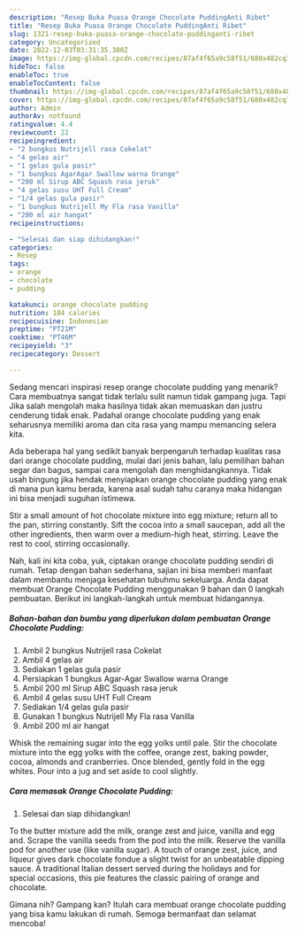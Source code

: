 ```yaml
---
description: "Resep Buka Puasa Orange Chocolate PuddingAnti Ribet"
title: "Resep Buka Puasa Orange Chocolate PuddingAnti Ribet"
slug: 1321-resep-buka-puasa-orange-chocolate-puddinganti-ribet
category: Uncategorized
date: 2022-12-03T03:31:35.380Z
image: https://img-global.cpcdn.com/recipes/87af4f65a9c58f51/680x482cq70/orange-chocolate-pudding-foto-resep-utama.jpg
hideToc: false
enableToc: true
enableTocContent: false
thumbnail: https://img-global.cpcdn.com/recipes/87af4f65a9c58f51/680x482cq70/orange-chocolate-pudding-foto-resep-utama.jpg
cover: https://img-global.cpcdn.com/recipes/87af4f65a9c58f51/680x482cq70/orange-chocolate-pudding-foto-resep-utama.jpg
author: Admin
authorAv: notfound
ratingvalue: 4.4
reviewcount: 22
recipeingredient:
- "2 bungkus Nutrijell rasa Cokelat"
- "4 gelas air"
- "1 gelas gula pasir"
- "1 bungkus AgarAgar Swallow warna Orange"
- "200 ml Sirup ABC Squash rasa jeruk"
- "4 gelas susu UHT Full Cream"
- "1/4 gelas gula pasir"
- "1 bungkus Nutrijell My Fla rasa Vanilla"
- "200 ml air hangat"
recipeinstructions:

- "Selesai dan siap dihidangkan!"
categories:
- Resep
tags:
- orange
- chocolate
- pudding

katakunci: orange chocolate pudding 
nutrition: 184 calories
recipecuisine: Indonesian
preptime: "PT21M"
cooktime: "PT46M"
recipeyield: "3"
recipecategory: Dessert

---
```



Sedang mencari inspirasi resep orange chocolate pudding yang menarik? Cara membuatnya sangat tidak terlalu sulit namun tidak gampang juga. Tapi Jika salah mengolah maka hasilnya tidak akan memuaskan dan justru cenderung tidak enak. Padahal orange chocolate pudding yang enak seharusnya memiliki aroma dan cita rasa yang mampu memancing selera kita.


Ada beberapa hal yang sedikit banyak berpengaruh terhadap kualitas rasa dari orange chocolate pudding, mulai dari jenis bahan, lalu pemilihan bahan segar dan bagus, sampai cara mengolah dan menghidangkannya. Tidak usah bingung jika hendak menyiapkan orange chocolate pudding yang enak di mana pun kamu berada, karena asal sudah tahu caranya maka hidangan ini bisa menjadi suguhan istimewa.

Stir a small amount of hot chocolate mixture into egg mixture; return all to the pan, stirring constantly. Sift the cocoa into a small saucepan, add all the other ingredients, then warm over a medium-high heat, stirring. Leave the rest to cool, stirring occasionally.


Nah, kali ini kita coba, yuk, ciptakan orange chocolate pudding sendiri di rumah. Tetap dengan bahan sederhana, sajian ini bisa memberi manfaat dalam membantu menjaga kesehatan tubuhmu sekeluarga. Anda dapat membuat Orange Chocolate Pudding menggunakan 9 bahan dan 0 langkah pembuatan. Berikut ini langkah-langkah untuk membuat hidangannya.

<!--inarticleads1-->

##### Bahan-bahan dan bumbu yang diperlukan dalam pembuatan Orange Chocolate Pudding:

1. Ambil 2 bungkus Nutrijell rasa Cokelat
1. Ambil 4 gelas air
1. Sediakan 1 gelas gula pasir
1. Persiapkan 1 bungkus Agar-Agar Swallow warna Orange
1. Ambil 200 ml Sirup ABC Squash rasa jeruk
1. Ambil 4 gelas susu UHT Full Cream
1. Sediakan 1/4 gelas gula pasir
1. Gunakan 1 bungkus Nutrijell My Fla rasa Vanilla
1. Ambil 200 ml air hangat


Whisk the remaining sugar into the egg yolks until pale. Stir the chocolate mixture into the egg yolks with the coffee, orange zest, baking powder, cocoa, almonds and cranberries. Once blended, gently fold in the egg whites. Pour into a jug and set aside to cool slightly. 

<!--inarticleads2-->

##### Cara memasak Orange Chocolate Pudding:


1. Selesai dan siap dihidangkan!

To the butter mixture add the milk, orange zest and juice, vanilla and egg and. Scrape the vanilla seeds from the pod into the milk. Reserve the vanilla pod for another use (like vanilla sugar). A touch of orange zest, juice, and liqueur gives dark chocolate fondue a slight twist for an unbeatable dipping sauce. A traditional Italian dessert served during the holidays and for special occasions, this pie features the classic pairing of orange and chocolate. 

Gimana nih? Gampang kan? Itulah cara membuat orange chocolate pudding yang bisa kamu lakukan di rumah. Semoga bermanfaat dan selamat mencoba!
